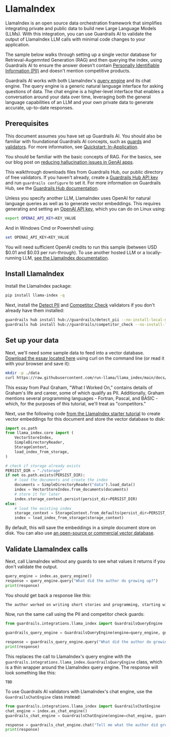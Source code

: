 # LlamaIndex

LlamaIndex is an open source data orchestration framework that simplifies integrating private and public data to build new Large Language Models (LLMs). With this integration, you can use Guardrails AI to validate the output of LlamaIndex LLM calls with minimal code changes to your application. 

The sample below walks through setting up a single vector database for Retrieval-Augemnted Generation (RAG) and then querying the index, using Guardrails AI to ensure the answer doesn't contain [Personally Identifiable Information (PII)](https://www.investopedia.com/terms/p/personally-identifiable-information-pii.asp) and doesn't mention competitive products. 

Guardrails AI works with both LlamaIndex's [query engine](https://docs.llamaindex.ai/en/stable/module_guides/deploying/query_engine/) and its chat engine. The query engine is a generic natural language interface for asking questions of data. The chat engine is a higher-level interface that enables a conversation around your data over time, leveraging both the general language capabilities of an LLM and your own private data to generate accurate, up-to-date responses.

## Prerequisites

This document assumes you have set up Guardrails AI. You should also be familiar with foundational Guardrails AI concepts, such as [guards](https://www.guardrailsai.com/docs/concepts/guard) and [validators](https://www.guardrailsai.com/docs/concepts/validators). For more information, see [Quickstart: In-Application](/docs/getting_started/quickstart).

You should be familiar with the basic concepts of RAG. For the basics, see our blog post on [reducing hallucination issues in GenAI apps](https://www.guardrailsai.com/blog/reduce-ai-hallucinations-provenance-guardrails).

This walkthrough downloads files from Guardrails Hub, our public directory of free validators. If you haven't already, create a [Guardrails Hub API key](https://hub.guardrailsai.com/keys) and run `guardrails configure` to set it. For more information on Guardrails Hub, see the [Guardrails Hub documentation](/docs/concepts/hub). 

Unless you specify another LLM, LlamaIndex uses OpenAI for natural language queries as well as to generate vector embeddings. This requires generating and setting an [OpenAI API key](https://platform.openai.com/api-keys), which you can do on Linux using: 

```bash
export OPENAI_API_KEY=KEY_VALUE
```

And in Windows Cmd or Powershell using: 

```powershell
set OPENAI_API_KEY=KEY_VALUE
```

You will need sufficient OpenAI credits to run this sample (between USD $0.01 and $0.03 per run-through). To use another hosted LLM or a locally-running LLM, [see the LlamaIndex documentation](https://docs.llamaindex.ai/en/stable/understanding/using_llms/using_llms/).

## Install LlamaIndex 

Install the LlamaIndex package: 

```bash
pip install llama-index -q
```

Next, install the [Detect PII](https://hub.guardrailsai.com/validator/guardrails/detect_pii) and [Competitor Check](https://hub.guardrailsai.com/validator/guardrails/competitor_check) validators if you don't already have them installed:

```bash
guardrails hub install hub://guardrails/detect_pii --no-install-local-models -q
guardrails hub install hub://guardrails/competitor_check --no-install-local-models -q
```

## Set up your data 

Next, we'll need some sample data to feed into a vector database. [Download the essay located here](https://raw.githubusercontent.com/run-llama/llama_index/main/docs/docs/examples/data/paul_graham/paul_graham_essay.txt) using curl on the command line (or read it with your browser and save it): 

```bash
mkdir -p ./data
curl https://raw.githubusercontent.com/run-llama/llama_index/main/docs/docs/examples/data/paul_graham/paul_graham_essay.txt > ./data/paul_graham_essay.txt
```

This essay from Paul Graham, "What I Worked On," contains details of Graham's life and career, some of which qualify as PII. Additionally, Graham mentions several programming languages - Fortran, Pascal, and BASIC - which, for the purposes of this tutorial, we'll treat as "competitors." 

Next, use the following code [from the LlamaIndex starter tutorial](https://docs.llamaindex.ai/en/stable/getting_started/starter_example/) to create vector embeddings for this document and store the vector database to disk:

```python
import os.path
from llama_index.core import (
    VectorStoreIndex,
    SimpleDirectoryReader,
    StorageContext,
    load_index_from_storage,
)

# check if storage already exists
PERSIST_DIR = "./storage"
if not os.path.exists(PERSIST_DIR):
    # load the documents and create the index
    documents = SimpleDirectoryReader("data").load_data()
    index = VectorStoreIndex.from_documents(documents)
    # store it for later
    index.storage_context.persist(persist_dir=PERSIST_DIR)
else:
    # load the existing index
    storage_context = StorageContext.from_defaults(persist_dir=PERSIST_DIR)
    index = load_index_from_storage(storage_context)
```

By default, this will save the embeddings in a simple document store on disk. You can also use [an open-source or commercial vector database](https://docs.llamaindex.ai/en/stable/module_guides/storing/vector_stores/).

## Validate LlamaIndex calls

Next, call LlamaIndex without any guards to see what values it returns if you don't validate the output. 

```python
query_engine = index.as_query_engine()
response = query_engine.query("What did the author do growing up?")
print(response)
```

You should get back a response like this: 

```bash
The author worked on writing short stories and programming, starting with early attempts on an IBM 1401 using Fortran in 9th grade, and later transitioning to microcomputers like the TRS-80 and Apple II to write games, programs, and a word processor.
```

Now, run the same call using the PII and competitor check guards:

```python
from guardrails.integrations.llama_index import GuardrailsQueryEngine

guardrails_query_engine = GuardrailsQueryEngine(engine=query_engine, guard=guard)

response = guardrails_query_engine.query("What did the author do growing up?")
print(response)
```

This replaces the call to LlamaIndex's query engine with the `guardrails.integrations.llama_index.GuardrailsQueryEngine` class, which is a thin wrapper around the LlamaIndex query engine. The response will look something like this: 

```
TBD
```

To use Guardrails AI validators with LlamaIndex's chat engine, use the `GuardrailsChatEngine` class instead: 

```python
from guardrails.integrations.llama_index import GuardrailsChatEngine
chat_engine = index.as_chat_engine()
guardrails_chat_engine = GuardrailsChatEngine(engine=chat_engine, guard=guard)

response = guardrails_chat_engine.chat("Tell me what the author did growing up.")
print(response)
```